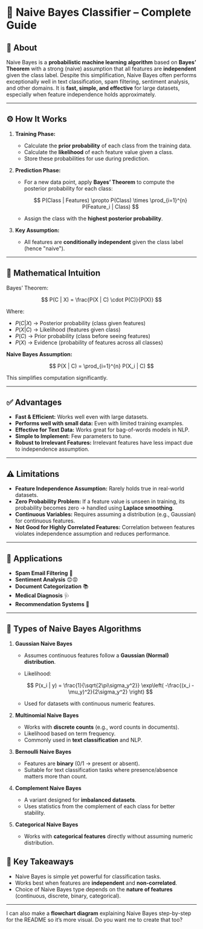 # 📄 Naive Bayes Classifier – Complete Guide

## 📌 About

Naive Bayes is a **probabilistic machine learning algorithm** based on **Bayes’ Theorem** with a strong (naive) assumption that all features are **independent** given the class label.
Despite this simplification, Naive Bayes often performs exceptionally well in text classification, spam filtering, sentiment analysis, and other domains.
It is **fast, simple, and effective** for large datasets, especially when feature independence holds approximately.

---

## ⚙️ How It Works

1. **Training Phase:**

   * Calculate the **prior probability** of each class from the training data.
   * Calculate the **likelihood** of each feature value given a class.
   * Store these probabilities for use during prediction.

2. **Prediction Phase:**

   * For a new data point, apply **Bayes’ Theorem** to compute the posterior probability for each class:

     $$
     P(Class | Features) \propto P(Class) \times \prod_{i=1}^{n} P(Feature_i | Class)
     $$
   * Assign the class with the **highest posterior probability**.

3. **Key Assumption:**

   * All features are **conditionally independent** given the class label (hence "naive").

---

## 📐 Mathematical Intuition

Bayes’ Theorem:

$$
P(C | X) = \frac{P(X | C) \cdot P(C)}{P(X)}
$$

Where:

* $P(C | X)$ → Posterior probability (class given features)
* $P(X | C)$ → Likelihood (features given class)
* $P(C)$ → Prior probability (class before seeing features)
* $P(X)$ → Evidence (probability of features across all classes)

**Naive Bayes Assumption:**

$$
P(X | C) = \prod_{i=1}^{n} P(X_i | C)
$$

This simplifies computation significantly.

---

## ✅ Advantages

* **Fast & Efficient:** Works well even with large datasets.
* **Performs well with small data:** Even with limited training examples.
* **Effective for Text Data:** Works great for bag-of-words models in NLP.
* **Simple to Implement:** Few parameters to tune.
* **Robust to Irrelevant Features:** Irrelevant features have less impact due to independence assumption.

---

## ⚠️ Limitations

* **Feature Independence Assumption:** Rarely holds true in real-world datasets.
* **Zero Probability Problem:** If a feature value is unseen in training, its probability becomes zero → handled using **Laplace smoothing**.
* **Continuous Variables:** Requires assuming a distribution (e.g., Gaussian) for continuous features.
* **Not Good for Highly Correlated Features:** Correlation between features violates independence assumption and reduces performance.

---

## 🎯 Applications

* **Spam Email Filtering** 📧
* **Sentiment Analysis** 😊😡
* **Document Categorization** 📚
* **Medical Diagnosis** 🩺
* **Recommendation Systems** 🎯

---

## 🧩 Types of Naive Bayes Algorithms

1. **Gaussian Naive Bayes**

   * Assumes continuous features follow a **Gaussian (Normal) distribution**.
   * Likelihood:

     $$
     P(x_i | y) = \frac{1}{\sqrt{2\pi\sigma_y^2}} \exp\left( -\frac{(x_i - \mu_y)^2}{2\sigma_y^2} \right)
     $$
   * Used for datasets with continuous numeric features.

2. **Multinomial Naive Bayes**

   * Works with **discrete counts** (e.g., word counts in documents).
   * Likelihood based on term frequency.
   * Commonly used in **text classification** and NLP.

3. **Bernoulli Naive Bayes**

   * Features are **binary** (0/1 → present or absent).
   * Suitable for text classification tasks where presence/absence matters more than count.

4. **Complement Naive Bayes**

   * A variant designed for **imbalanced datasets**.
   * Uses statistics from the complement of each class for better stability.

5. **Categorical Naive Bayes**

   * Works with **categorical features** directly without assuming numeric distribution.

## 📌 Key Takeaways

* Naive Bayes is simple yet powerful for classification tasks.
* Works best when features are **independent** and **non-correlated**.
* Choice of Naive Bayes type depends on the **nature of features** (continuous, discrete, binary, categorical).

---

I can also make a **flowchart diagram** explaining Naive Bayes step-by-step for the README so it’s more visual.
Do you want me to create that too?
